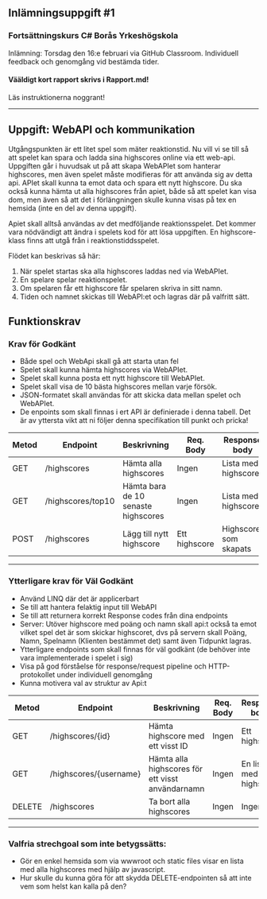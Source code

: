 ## Inlämningsuppgift #1
### Fortsättningskurs C# Borås Yrkeshögskola 

Inlämning: Torsdag den 16:e februari via GitHub Classroom.
Individuell feedback och genomgång vid bestämda tider.
#### Vääldigt kort rapport skrivs i Rapport.md!

Läs instruktionerna noggrant! 

-------

## Uppgift: WebAPI och kommunikation

Utgångspunkten är ett litet spel som mäter reaktionstid. Nu vill vi se till så att spelet kan spara och ladda sina highscores online via ett web-api. 
Uppgiften går i huvudsak ut på att skapa WebAPIet som hanterar highscores, men även spelet måste modifieras för att använda sig av detta api.
APIet skall kunna ta emot data och spara ett nytt highscore.
Du ska också kunna hämta ut alla highscores från apiet, både så att spelet kan visa dom, men även så att det i förlängningen skulle kunna visas på tex en hemsida (inte en del av denna uppgift).

Apiet skall alltså användas av det medföljande reaktionsspelet. Det kommer vara nödvändigt att ändra i spelets kod för att lösa uppgiften. En highscore-klass finns att utgå från i reaktionstiddsspelet.

Flödet kan beskrivas så här:
1. När spelet startas ska alla highscores laddas ned via WebAPIet.
2. En spelare spelar reaktionspelet. 
3. Om spelaren får ett highscore får spelaren skriva in sitt namn.
4. Tiden och namnet skickas till WebAPI:et och lagras där på valfritt sätt.

## Funktionskrav

### **Krav för Godkänt**
* Både spel och WebApi skall gå att starta utan fel
* Spelet skall kunna hämta highscores via WebAPIet.
* Spelet skall kunna posta ett nytt highscore till WebAPIet.
* Spelet skall visa de 10 bästa highscores mellan varje försök.
* JSON-formatet skall användas för att skicka data mellan spelet och WebAPIet.
* De enpoints som skall finnas i ert API är definierade i denna tabell. Det är av yttersta vikt att ni följer denna specifikation till punkt och pricka!

| Metod | Endpoint | Beskrivning | Req. Body | Response body
| ------------ | ----------- | ---- | --------|---
| GET| /highscores | Hämta alla highscores | Ingen | Lista med highscores
| GET| /highscores/top10 | Hämta bara de 10 senaste highscores | Ingen | Lista med highscores
| POST| /highscores |Lägg till nytt highscore |Ett highscore| Highscoret som skapats


------

### **Ytterligare krav för Väl Godkänt**
* Använd LINQ där det är applicerbart
* Se till att hantera felaktig input till WebAPI
* Se till att returnera korrekt Response codes från dina endpoints
* Server: Utöver highscore med poäng och namn skall api:t också ta emot vilket spel det är som skickar highscoret, dvs på servern skall Poäng, Namn, Spelnamn (Klienten bestämmet det) samt även Tidpunkt lagras.
* Ytterligare endpoints som skall finnas för väl godkänt (de behöver inte vara implementerade i spelet i sig)
* Visa på god förståelse för response/request pipeline och HTTP-protokollet under individuell genomgång
* Kunna motivera val av struktur av Api:t

| Metod | Endpoint | Beskrivning | Req. Body | Response body
| ------------ | ----------- | ---- | --------|---
| GET| /highscores/{id} | Hämta highscore med ett visst ID |Ingen | Ett highscore
| GET| /highscores/{username} | Hämta alla highscores för ett visst användarnamn |Ingen | En lista med highscore
|DELETE|  /highscores|Ta bort alla highscores| Ingen| Ingen

------

### Valfria strechgoal som inte betygssätts:
* Gör en enkel hemsida som via wwwroot och static files visar en lista med alla highscores med hjälp av javascript. 
* Hur skulle du kunna göra för att skydda DELETE-endpointen så att inte vem som helst kan kalla på den?
